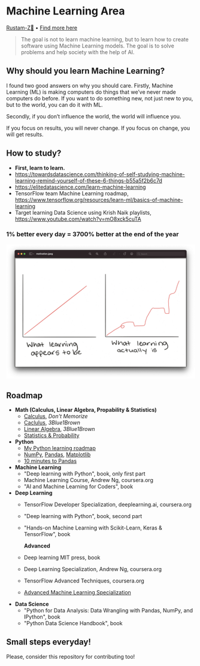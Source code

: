 # Machine Learning Area

[Rustam-Z🚀](https://t.me/rz_zokirov) • [Find more here](https://t.me/rz_zokirov_ml)

> The goal is not to learn machine learning, but to learn how to create software using Machine Learning models. The goal is to solve problems and help society with the help of AI. 

## Why should you learn Machine Learning?
I found two good answers on why you should care. Firstly, Machine Learning (ML) is making computers do things that we’ve never made computers do before. If you want to do something new, not just new to you, but to the world, you can do it with ML.

Secondly, if you don’t influence the world, the world will influence you.

If you focus on results, you will never change. 
If you focus on change, you will get results.

## How to study? 
- **First, learn to learn.**
- https://towardsdatascience.com/thinking-of-self-studying-machine-learning-remind-yourself-of-these-6-things-b55a5f2b6c7d
- https://elitedatascience.com/learn-machine-learning
- TensorFlow team Machine Learning roadmap, https://www.tensorflow.org/resources/learn-ml/basics-of-machine-learning
- Target learning Data Science using Krish Naik playlists, https://www.youtube.com/watch?v=mO8xck5cuTA

### 1% better every day = 3700% better at the end of the year
<img src="img/motivation.png" alt=">>> (1+1/100)**365 37.78343433288728">

## Roadmap
- **Math (Calculus, Linear Algebra, Propability & Statistics)** 
  - [Calculus](https://www.youtube.com/playlist?list=PLmdFyQYShrjd4Qn42rcBeFvF6Qs-b6e-L), *Don't Memorize*
  - [Caclulus](https://youtube.com/playlist?list=PLZHQObOWTQDMsr9K-rj53DwVRMYO3t5Yr), *3Blue1Brown*
  - [Linear Algebra](https://youtube.com/playlist?list=PLZHQObOWTQDPD3MizzM2xVFitgF8hE_ab), *3Blue1Brown*
  - [Statistics & Probability](https://www.khanacademy.org/math/statistics-probability)
- **Python**  
    - [My Python learning roadmap](https://github.com/Rustam-Z/learning-area#1-start-learning-python)
    - [NumPy](https://www.w3schools.com/python/numpy/default.asp), [Pandas](https://www.w3schools.com/python/pandas/default.asp), [Matplotlib](https://www.w3schools.com/python/matplotlib_intro.asp) 
    - [10 minutes to Pandas](https://pandas.pydata.org/pandas-docs/stable/user_guide/10min.html)
- **Machine Learning**
    - "Deep learning with Python", book, only first part
    - Machine Learning Course, Andrew Ng, coursera.org
    - "AI and Machine Learning for Coders", book
- **Deep Learning**
    - TensorFlow Developer Specialization, deeplearning.ai, coursera.org
    - "Deep learning with Python", book, second part
    - "Hands-on Machine Learning with Scikit-Learn, Keras & TensorFlow", book
    
        **Advanced**
    - Deep learning MIT press, book
    - Deep Learning Specialization, Andrew Ng, coursera.org
    - TensorFlow Advanced Techniques, coursera.org
    - [Advanced Machine Learning Specialization](https://www.coursera.org/specializations/aml)
- **Data Science**
    - "Python for Data Analysis: Data Wrangling with Pandas, NumPy, and IPython", book
    - "Python Data Science Handbook", book

## Small steps everyday! 
Please, consider this repository for contributing too! 

<!-- 
## Path to FAANG! 
First, need to gain basic knowledge in Data Science and Machine learning:
    - Follow my roadmap (ML, DL, DS, TF (Hands-on))
    - Course, practice, books
    - Kaggle

Then, move to FAANG preperation (#algorithms, #systems_design and #behavior):
    - Cracking the coding interview, LeetCode
    - https://github.com/jwasham/coding-interview-university

    - Nodir's advice https://t.me/rz_zokirov_swe/285
    - Smns advice https://t.me/FaangInterviewChannel/58

    - https://t.me/faang_materials
    - https://t.me/FaangInterviewChannel


Хорошая мастер программа и стажировка по нужной теме + хорошая подготовка может принести офер джуниора в амазон.
-->